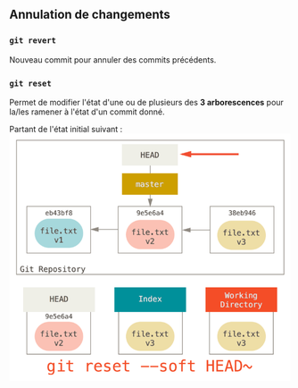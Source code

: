 ## Annulation de changements

### `git revert`

Nouveau commit pour annuler des commits précédents.

### `git reset`

Permet de modifier l'état d'une ou de plusieurs des **3 arborescences** pour la/les ramener à l'état d'un commit donné.

Partant de l'état initial suivant :
![Etat initial du repository](https://github.com/sgrasland/documentation/blob/main/git/resources/git-reset-0.png "Etat initial du repository")
